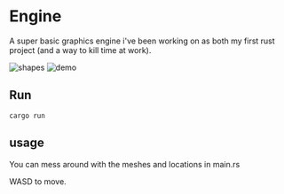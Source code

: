 # Engine

A super basic graphics engine i've been working on as both my first rust project (and a way to kill time at work).

![shapes](shapes.gif)
![demo](demo.gif)

## Run

`cargo run`

## usage

You can mess around with the meshes and locations in main.rs

WASD to move.
